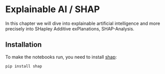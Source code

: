 # Explainable AI / SHAP

In this chapter we will dive into explainable artificial intelligence and more precisely into SHapley Additive exPlanations, SHAP-Analysis.

## Installation

To make the notebooks run, you need to install [shap]():
```
pip install shap
```